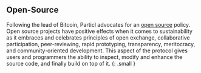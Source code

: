 ## Open-Source

Following the lead of Bitcoin, Particl advocates for an [open source](https://github.com/particl "Visit our GitHub") policy. Open source projects have positive effects when it comes to sustainability as it embraces and celebrates principles of open exchange, collaborative participation, peer-reviewing, rapid prototyping, transparency, meritocracy, and community-oriented development. This aspect of the protocol gives users and programmers the ability to inspect, modify and enhance the source code, and finally build on top of it.
{: .small }